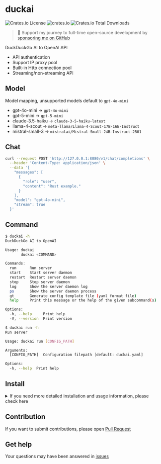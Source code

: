 # duckai

![Crates.io License](https://img.shields.io/crates/l/duckai)
![crates.io](https://img.shields.io/crates/v/duckai.svg)
![Crates.io Total Downloads](https://img.shields.io/crates/d/duckai)

> 🚀 Support my journey to full-time open-source development by [sponsoring me on GitHub](https://github.com/penumbra-x/.github/blob/main/profile/SPONSOR.md)

DuckDuckGo AI to OpenAI API

- API authentication
- Support IP proxy pool
- Built-in Http connection pool
- Streaming/non-streaming API

## Model

Model mapping, unsupported models default to `gpt-4o-mini`

- gpt-4o-mini -> `gpt-4o-mini`
- gpt-5-mini -> `gpt-5-mini`
- claude-3.5-haiku -> `claude-3-5-haiku-latest`
- llama-4-scout -> `meta-llama/Llama-4-Scout-17B-16E-Instruct`
- mistral-small-3 -> `mistralai/Mistral-Small-24B-Instruct-2501`

## Chat

```bash
curl --request POST 'http://127.0.0.1:8080/v1/chat/completions' \
  --header 'Content-Type: application/json' \
  --data '{
    "messages": [
      {
        "role": "user",
        "content": "Rust example."
      }
    ],
    "model": "gpt-4o-mini",
    "stream": true
  }'
```

## Command

```bash
$ duckai -h
DuckDuckGo AI to OpenAI

Usage: duckai
       duckai <COMMAND>

Commands:
  run      Run server
  start    Start server daemon
  restart  Restart server daemon
  stop     Stop server daemon
  log      Show the server daemon log
  ps       Show the server daemon process
  gt       Generate config template file (yaml format file)
  help     Print this message or the help of the given subcommand(s)

Options:
  -h, --help     Print help
  -V, --version  Print version

$ duckai run -h
Run server

Usage: duckai run [CONFIG_PATH]

Arguments:
  [CONFIG_PATH]  Configuration filepath [default: duckai.yaml]

Options:
  -h, --help  Print help
```

## Install

<details>

<summary>If you need more detailed installation and usage information, please check here</summary>

1. Install

- cargo

```bash
cargo install duckai
```

- Dokcer

```bash
docker run --rm -it -p 8080:8080 ghcr.io/penumbra-x/duckai:latest run
```

- Compile

```bash
# Required install docker
cargo install cross
cross build --target x86_64-unknown-linux-musl --release
cross build --target aarch64-unknown-linux-musl --release
```

2. Generate config template file

```bash
duckai gt # Generate duckai.yaml file (current directory)
```

```yaml
# Debug mode
debug: false

# Listen address
bind: 0.0.0.0:8080

# Client timeout
timeout: 60

# Client connect timeout
connect_timeout: 10

# Client tcp keepalive
tcp_keepalive: 90

# Maximum tcp connection
concurrent: 100

# Proxy pool
proxies:
- !url http://127.0.0.1:6152
- !url socks5://127.0.0.1:6153
- !cidr 2001:470:e953::/48
- !iface 192.168.1.10

# Enable TLS
tls_cert: null
tls_key: null

# API key
api_key: null
```

3. Proxy pool

`IP` proxy pool type supports three types (priority: `CIDR` > `Proxy` > `Interface`, using round-robin strategy):

- `URL`，protocol supports: `http`/`https`/`socks4`/`socks5`/`socks5h`
- `Interface`，bind local network interface address
- `CIDR`，support `IPv4`/`IPv6` subnet, the premise is that the subnet routes are normally communicable

</details>

## Contribution

If you want to submit contributions, please open [Pull Request](https://github.com/penumbra-x/duckai/pulls)

## Get help

Your questions may have been answered in [issues](https://github.com/penumbra-x/duckai/issues)
